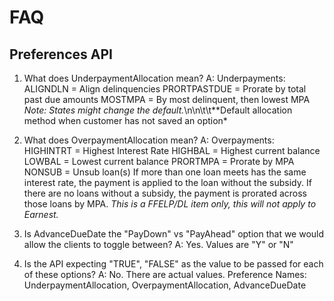 # FAQ

## Preferences API

1. What does UnderpaymentAllocation mean?
  A: Underpayments: 
    ALIGNDLN = Align delinquencies
    PRORTPASTDUE = Prorate by total past due amounts
    MOSTMPA = By most delinquent, then lowest MPA
    *Note: States might change the default.*\n\n\t\t**Default allocation method when customer has not saved an option*
  
2. What does OverpaymentAllocation mean?
  A: Overpayments:
    HIGHINTRT = Highest Interest Rate
    HIGHBAL = Highest current balance
    LOWBAL = Lowest current balance
    PRORTMPA = Prorate by MPA
    NONSUB = Unsub loan(s)
  If more than one loan meets has the same interest rate, the payment is applied to the loan without the subsidy. If there are no loans without a subsidy, the payment is prorated across those loans by MPA.
  *This is a FFELP/DL item only, this will not apply to Earnest.*
  
3. Is AdvanceDueDate the "PayDown" vs "PayAhead" option that we would allow the clients to toggle between?
  A: Yes. Values are "Y" or "N"
  
4. Is the API expecting "TRUE", "FALSE" as the value to be passed for each of these options?
  A: No. There are actual values. Preference Names: UnderpaymentAllocation, OverpaymentAllocation, AdvanceDueDate